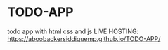 # TODO-APP
todo app with html css and js
 LIVE HOSTING:
              https://aboobackersiddiquemp.github.io/TODO-APP/
